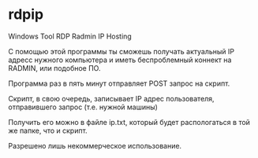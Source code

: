 # rdpip
Windows Tool RDP Radmin IP Hosting

С помощью этой программы ты сможешь получать актуальный
IP адресс нужного компьютера и иметь беспроблемный коннект на RADMIN,
или подобное ПО.

Программа раз в пять минут отправляет POST запрос на скрипт.

Скрипт, в свою очередь, записывает IP адрес пользователя, отправившего запрос (т.е. нужной машины)

Получить его можно в файле ip.txt, который будет распологаться в той же папке, что и скрипт.

Разрешено лишь некоммерческое использование.
